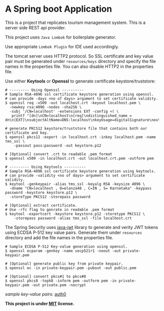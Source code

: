 # A Spring boot Application


This is a project that replicates tourism management system.
This is a server side REST api provider.

This project uses ```Java Lombok``` for boilerplate generator.

Use appropriate ```Lombok Plugin``` for IDE used accordingly.

The tomcat server uses HTTP2 protocol. So SSL certificate and key value pair must be generated 
under `resources/keys` directory and specify the file names in the properties file. 
You can also disable HTTP2 in the properties file.

Use either __Keytools__ or __Openssl__ to generate certificate keystore/truststore:
``` shell
# --------- Using Openssl ---------- 
# Sample RSA-4096 ssl certificate keystore generation using openssl.
# can provide -days <no of days> argument to set certificate validity.
$ openssl req -x509 -out localhost.crt -keyout localhost.pem \
  -newkey rsa:4096 -nodes -sha256 \
  -subj '/CN=localhost' -extensions EXT -config <( \
   printf "[dn]\nCN=localhost\n[req]\ndistinguished_name = dn\n[EXT]\nsubjectAltName=DNS:localhost\nkeyUsage=digitalSignature\nextendedKeyUsage=serverAuth")

# generate PKCS12 keystore/truststore file that contains both our certificate and key.
$ openssl pkcs12 -export -in localhost.crt -inkey localhost.pem -name tms_ssl \
    -passout pass:password -out keystore.p12

# [Optional] convert .crt to readable .pem format
$ openssl x509 -in localhost.crt -out localhost.crt.pem -outform pem 

# --------- Using Keytools ---------- 
# Sample RSA-4096 ssl certificate keystore generation using keytools.
# can provide -validity <no of days> argument to set certificate validity.
$ keytool -genkeypair -alias tms_ssl -keyalg RSA -keysize 4096 \
  -dname "CN=localhost , O=elanza48 , C=IN , S= Karnataka" -keypass password -keystore keystore.p12 \
  -storeType PKCS12 -storepass password
  
# [Optional] extract certificate.
# Use -rfc flag to genrate in readable .pem format 
$ keytool -exportcert -keystore keystore.p12 -storetype PKCS12 \
    -storepass password -alias tms_ssl -file localhost.crt
``` 

The Spring Security uses [java-jwt](https://github.com/auth0/java-jwt) library to generate and verity JWT tokens using ECDSA P-512 key value pairs.
Generate them under `resources` directory and add the file names in the properties file.
``` shell
# Sample ECDSA P-512 Key-value generation using openssl.
$ openssl ecparam -genkey -name secp521r1 -noout -out private-keypair.pem

# [Optional] generate public key from private keypair. 
$ openssl ec -in private-keypair.pem -pubout -out public.pem

# [Optional] convert pkcs#1 to pkcs#8
$ openssl pkcs8 -topk8 -inform pem -outform pem -in private-keypair.pem -out private.pem -nocrypt
```



*sample key-value pairs:* [auth0](https://github.com/auth0/java-jwt/tree/master/lib/src/test/resources)

__This project is under [MIT](./LICENSE.md) license.__